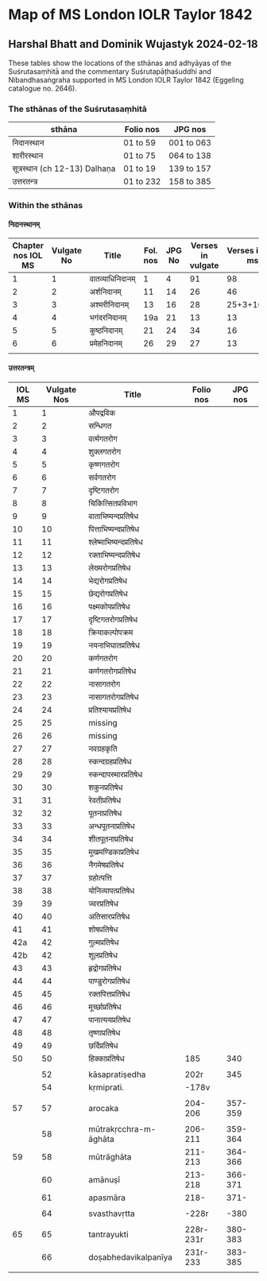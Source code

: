 # Map of MS London IOLR Taylor 1842 

## Harshal Bhatt and Dominik Wujastyk 2024-02-18

These tables show the locations of the sthānas and adhyāyas of the Suśrutasaṃhitā and the commentary Suśrutapāṭhaśuddhi and Nibandhasaṅgraha supported in MS London IOLR Taylor 1842 (Eggeling catalogue no. 2646). 

### The sthānas of the Suśrutasaṃhitā


| **sthāna**             | **Folio nos** | **JPG nos** |
| -------------------------- | --- | --- |
| निदानस्थान                 | 01 to 59 | 001 to 063 |
| शारीरस्थान                 | 01 to 75 | 064 to 138 |
| सूत्रस्थान (ch 12-13) Dalhaṇa | 01 to 19 | 139 to 157 |
| उत्तरतन्त्र                | 01 to 232 | 158 to 385 |

### Within the sthānas
#### निदानस्थानम्

| **Chapter nos IOL MS**     | **Vulgate No** | **Title** | **Fol. nos** | **JPG No** | **Verses in vulgate** | **Verses in IOL ms** |
| -------------------------- | --- | --- | --- | --- | --- | --- |
| 1                          | 1 | वातव्याधिनिदानम् | 1 | 4 | 91 | 98 |
| 2                          | 2 | अर्शनिदानम् | 11 | 14 | 26 | 46 |
| 3                          | 3 | अश्मरीनिदानम् | 13 | 16 | 28 | 25+3+16=44 |
| 4                          | 4 | भगंदरनिदानम् | 19a | 21 | 13 | 13 |
| 5                          | 5 | कुष्ठनिदानम् | 21 | 24 | 34 | 16 |
| 6                          | 6 | प्रमेहनिदानम् | 26 | 29 | 27 | 13 |
|                            |  |  |  |  |  |  |

#### उत्तरतन्त्रम् 

| IOL MS                     | Vulgate Nos | Title | Folio nos | JPG nos |
| -------------------------- | --- | --- | --- | --- |
| 1                          | 1 | औपद्रविक |  |  |
| 2                          | 2 | सन्धिगत |  |  |
| 3                          | 3 | वर्त्मगतरोग |  |  |
| 4                          | 4 | शुक्लगतरोग |  |  |
| 5                          | 5 | कृष्णगतरोग |  |  |
| 6                          | 6 | सर्वगतरोग |  |  |
| 7                          | 7 | दृष्टिगतरोग |  |  |
| 8                          | 8 | चिकित्सितप्रविभाग |  |  |
| 9                          | 9 | वाताभिष्यन्दप्रतिषेध |  |  |
| 10                         | 10 | पित्ताभिष्यन्दप्रतिषेध |  |  |
| 11                         | 11 | श्लेष्माभिष्यन्दप्रतिषेध |  |  |
| 12                         | 12 | रक्ताभिष्यन्दप्रतिषेध |  |  |
| 13                         | 13 | लेख्यरोगप्रतिषेध |  |  |
| 14                         | 14 | भेद्यरोगप्रतिषेध |  |  |
| 15                         | 15 | छेद्यरोगप्रतिषेध |  |  |
| 16                         | 16 | पक्ष्मकोपप्रतिषेध |  |  |
| 17                         | 17 | दृष्टिगतरोगप्रतिषेध |  |  |
| 18                         | 18 | क्रियाकल्पोपक्रम |  |  |
| 19                         | 19 | नयनाभिघातप्रतिषेध |  |  |
| 20                         | 20 | कर्णगतरोग |  |  |
| 21                         | 21 | कर्णगतरोगप्रतिषेध |  |  |
| 22                         | 22 | नासागतरोग |  |  |
| 23                         | 23 | नासागतरोगप्रतिषेध |  |  |
| 24                         | 24 | प्रतिश्यायप्रतिषेध |  |  |
| 25                         | 25 | missing |  |  |
| 26                         | 26 | missing |  |  |
| 27                         | 27 | नवग्रहकृति |  |  |
| 28                         | 28 | स्कन्दग्रहप्रतिषेध |  |  |
| 29                         | 29 | स्कन्दापस्मारप्रतिषेध |  |  |
| 30                         | 30 | शकुनप्रतिषेध |  |  |
| 31                         | 31 | रेवतीप्रतिषेध |  |  |
| 32                         | 32 | पूतनाप्रतिषेध |  |  |
| 33                         | 33 | अन्धपूतनाप्रतिषेध |  |  |
| 34                         | 34 | शीतपूतनाप्रतिषेध |  |  |
| 35                         | 35 | मुखमण्डिकाप्रतिषेध |  |  |
| 36                         | 36 | नैगमेषप्रतिषेध |  |  |
| 37                         | 37 | ग्रहोत्पत्ति |  |  |
| 38                         | 38 | योनिव्यापत्प्रतिषेध |  |  |
| 39                         | 39 | ज्वरप्रतिषेध |  |  |
| 40                         | 40 | अतिसारप्रतिषेध |  |  |
| 41                         | 41 | शोषप्रतिषेध |  |  |
| 42a                        | 42 | गुल्मप्रतिषेध |  |  |
| 42b                        | 42 | शूलप्रतिषेध |  |  |
| 43                         | 43 | हृद्रोगप्रतिषेध |  |  |
| 44                         | 44 | पाण्डुरोगप्रतिषेध |  |  |
| 45                         | 45 | रक्तपित्तप्रतिषेध |  |  |
| 46                         | 46 | मूर्च्छाप्रतिषेध |  |  |
| 47                         | 47 | पानात्ययप्रतिषेध |  |  |
| 48                         | 48 | तृष्णाप्रतिषेध |  |  |
| 49                         | 49 | छर्दिप्रतिषेध |  |  |
| 50                         | 50 | हिक्काप्रतिषेध | 185 | 340 |
|  |  |  |  |  |
|  | 52 | kāsapratiṣedha | 202r | 345 |
|  | 54 | kṛmiprati. | -178v |  |
|  |  |  |  |  |
| 57 | 57 | arocaka | 204-206 | 357-359 |
|  |             |  |  |  |
|  | 58 | mūtrakṛcchra-m-āghāta | 206-211 | 359-364 |
| 59 | 58 | mūtrāghāta | 211-213 | 364-366 |
|  | 60 | amānuṣī | 213-218 | 366-371 |
|  | 61 | apasmāra | 218- | 371- |
|  |  |  |  |  |
|  | 64 | svasthavṛtta | -228r | -380 |
|  |  |  |  |  |
| 65 | 65 | tantrayukti | 228r-231r | 380-383 |
|  | 66 | doṣabhedavikalpanīya | 231r-233 | 383-385 |
|  |  |  |  |  |

